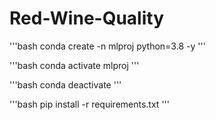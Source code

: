 # Red-Wine-Quality

'''bash
 conda create -n mlproj python=3.8 -y
'''

'''bash
conda activate mlproj
'''

'''bash
    conda deactivate
'''

'''bash
    pip install -r requirements.txt
'''